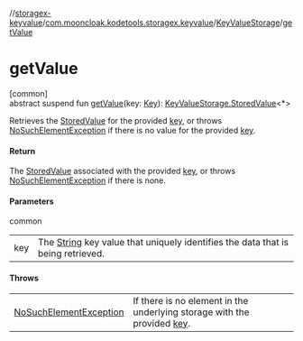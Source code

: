 //[storagex-keyvalue](../../../index.md)/[com.mooncloak.kodetools.storagex.keyvalue](../index.md)/[KeyValueStorage](index.md)/[getValue](get-value.md)

# getValue

[common]\
abstract suspend fun [getValue](get-value.md)(key: [Key](index.md)): [KeyValueStorage.StoredValue](-stored-value/index.md)&lt;*&gt;

Retrieves the [StoredValue](-stored-value/index.md) for the provided [key](get-value.md), or throws [NoSuchElementException](https://kotlinlang.org/api/latest/jvm/stdlib/kotlin/-no-such-element-exception/index.html) if there is no value for the provided [key](get-value.md).

#### Return

The [StoredValue](-stored-value/index.md) associated with the provided [key](get-value.md), or throws [NoSuchElementException](https://kotlinlang.org/api/latest/jvm/stdlib/kotlin/-no-such-element-exception/index.html) if there is none.

#### Parameters

common

| | |
|---|---|
| key | The [String](https://kotlinlang.org/api/latest/jvm/stdlib/kotlin/-string/index.html) key value that uniquely identifies the data that is being retrieved. |

#### Throws

| | |
|---|---|
| [NoSuchElementException](https://kotlinlang.org/api/latest/jvm/stdlib/kotlin/-no-such-element-exception/index.html) | If there is no element in the underlying storage with the provided [key](get-value.md). |
